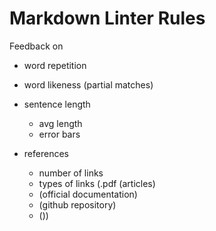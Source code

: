 # Markdown Linter Rules

Feedback on
- word repetition
- word likeness (partial matches)

- sentence length
  - avg length
  - error bars
  
- references
  - number of links
  - types of links (.pdf (articles)
  - (official documentation)
  - (github repository)
  - ())




